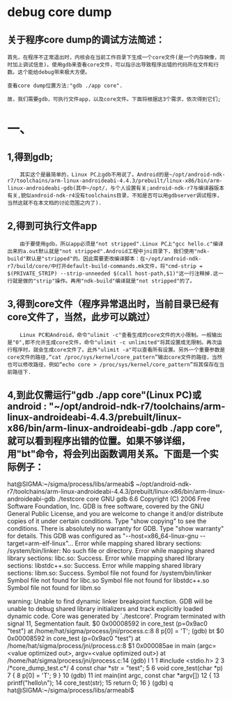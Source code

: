 # debug core dump
##      关于程序core dump的调试方法简述：
	
	首先，在程序不正常退出时，内核会在当前工作目录下生成一个core文件(是一个内存映像，同时加上调试信息)。使用gdb来查看core文件，可以指示出导致程序出错的代码所在文件和行数。这个能给debug带来极大方便。

	查看core dump位置方法:"gdb ./app core".
	
	故，我们需要gdb，可执行文件app，以及core文件。下面将根据这3个需求，依次得到它们;

# 一、
##	1,得到gdb;
		其实这个是最简单的，Linux PC上gdb不用说了。Android的是~/opt/android-ndk-r7/toolchains/arm-linux-androideabi-4.4.3/prebuilt/linux-x86/bin/arm-linux-androideabi-gdb(其中~/opt/，与个人设置有关;android-ndk-r7与编译器版本有关,貌似android-ndk-r4没有toolchains目录，不知是否可以用gdbserver调试程序，当然这就不在本文档的讨论范围之内了).
##	2,得到可执行文件app
		由于要使用gdb，所以app必须是"not stripped".Linux PC上"gcc hello.c"编译出来的a.out默认就是"not stripped".Android工程中jni目录下，我们使用"ndk-build"默认是"stripped"的。因此需要更改编译脚本：在~/opt/android-ndk-r7/build/core/中打开default-build-commands.mk文件，将"cmd-strip = $(PRIVATE_STRIP) --strip-unneeded $(call host-path,$1)"这一行注释掉.这一行就是做的"strip"操作。再用"ndk-build"编译就是"not stripped"的了。
##	3,得到core文件（程序异常退出时，当前目录已经有core文件了，当然，此步可以跳过）
		Linux PC和Android，命令"ulimit -c"查看生成的core文件的大小限制。一般输出是"0",即不允许生成core文件，命令"ulimit -c unlimited"将其设置成无限制。再次运行程序时，就会生成core文件了。此外"ulimit -a"可以查看所有设置。另外一个重要参数是core文件的路径,“cat /proc/sys/kernel/core_pattern”输出core文件的路径，当然也可以修改路径，例如“echo core > /proc/sys/kernel/core_pattern”将其保存在当前路径下.
##	4,到此仅需运行"gdb ./app core"(Linux PC)或android : "~/opt/android-ndk-r7/toolchains/arm-linux-androideabi-4.4.3/prebuilt/linux-x86/bin/arm-linux-androideabi-gdb ./app core",就可以看到程序出错的位置。如果不够详细，用"bt"命令，将会列出函数调用关系。下面是一个实际例子：

  hat@SIGMA:~/sigma/process/libs/armeabi$ ~/opt/android-ndk-r7/toolchains/arm-linux-androideabi-4.4.3/prebuilt/linux-x86/bin/arm-linux-androideabi-gdb ./testcore core 
  GNU gdb 6.6
  Copyright (C) 2006 Free Software Foundation, Inc.
  GDB is free software, covered by the GNU General Public License, and you are
  welcome to change it and/or distribute copies of it under certain conditions.
Type "show copying" to see the conditions.
There is absolutely no warranty for GDB.  Type "show warranty" for details.
This GDB was configured as "--host=x86_64-linux-gnu --target=arm-elf-linux"...
Error while mapping shared library sections:
/system/bin/linker: No such file or directory.
Error while mapping shared library sections:
libc.so: Success.
Error while mapping shared library sections:
libstdc++.so: Success.
Error while mapping shared library sections:
libm.so: Success.
Symbol file not found for /system/bin/linker
Symbol file not found for libc.so
Symbol file not found for libstdc++.so
Symbol file not found for libm.so

warning: Unable to find dynamic linker breakpoint function.
GDB will be unable to debug shared library initializers
and track explicitly loaded dynamic code.
Core was generated by `./testcore'.
Program terminated with signal 11, Segmentation fault.
$0  0x00008592 in core_test (p=0x9ac0 "test") at /home/hat/sigma/process/jni/process.c:8
8	        p[0] = 'T';
(gdb) bt
$0  0x00008592 in core_test (p=0x9ac0 "test") at /home/hat/sigma/process/jni/process.c:8
$1  0x000085ae in main (argc=<value optimized out>, argv=<value optimized out>) at /home/hat/sigma/process/jni/process.c:14
(gdb) l 1
1	#include <stdio.h>
2	
3	/*core_dump_test.c*/
4	const char *str = "test";
5	
6	void core_test(char *p)
7	{
8	        p[0] = 'T';
9	}
10	
(gdb) 
11	int main(int argc, const char *argv[])
12	{
13	        printf("hello\n");
14	        core_test(str);
15	        return 0;
16	}
(gdb) q
hat@SIGMA:~/sigma/process/libs/armeabi$ 
